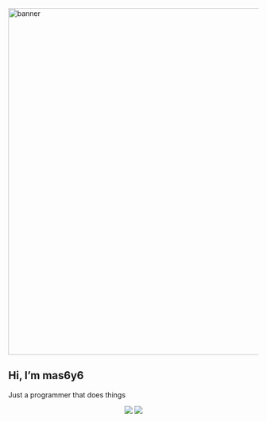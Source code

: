 <img width="1830" height="698" alt="banner" src="https://github.com/user-attachments/assets/b2fa10a0-97f9-45c9-9d8b-6c3b809a440a" />

## Hi, I’m mas6y6

Just a programmer that does things

<p align="center">
  <img src="https://github-readme-stats.vercel.app/api?username=mas6y6&theme=github_dark" />
  <img src="https://github-readme-stats.vercel.app/api/top-langs?username=mas6y6&theme=github_dark" />
</p>
